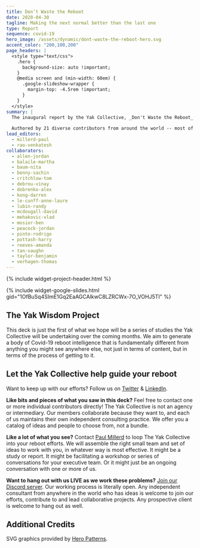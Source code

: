 ```yaml
---
title: Don’t Waste the Reboot
date: 2020-04-30
tagline: Making the next normal better than the last one
type: Report
sequence: covid-19
hero_image: /assets/dynamic/dont-waste-the-reboot-hero.svg
accent_color: "200,100,200"
page_headers: |
  <style type="text/css">
    .hero {
      background-size: auto !important;
    }
    @media screen and (min-width: 60em) {
      .google-slideshow-wrapper {
        margin-top: -4.5rem !important;
      }
    }
  </style>
summary: |
  The inaugural report by the Yak Collective, _Don't Waste the Reboot_ offers organizations a smorgasbord of 25 creative and unexpected provocations, ideas, and action frameworks to navigate the COVID-19 crisis.
  
  Authored by 21 diverse contributors from around the world -- most of whom are working together for the first time -- we believe this report will get you thinking about your reboot efforts in a bolder, more imaginative way. Let us know what you think!
lead_editors:
  - millerd-paul
  - rao-venkatesh
collaborators:
  - allen-jordan
  - balaile-martha
  - baum-nita
  - benny-sachin
  - critchlow-tom
  - debrou-vinay
  - dobrenko-alex
  - kong-darren
  - le-cunff-anne-laure
  - lubin-randy
  - mcdougall-david
  - mehakovic-vlad
  - mosior-ben
  - peacock-jordan
  - pinto-rodrigo
  - pottash-harry
  - reeves-amanda
  - tan-vaughn
  - taylor-benjamin
  - verhagen-thomas
---
```


{% include widget-project-header.html %}

{% include widget-google-slides.html gid="1OfBuSq4SImE1Gq2EaAGCAlkwC8LZRCWx-7O_VOHJ5TI" %}

## The Yak Wisdom Project

This deck is just the first of what we hope will be a series of studies the Yak Collective will be undertaking over the coming months. We aim to generate a body of Covid-19 reboot intelligence that is fundamentally different from anything you might see anywhere else, not just in terms of content, but in terms of the process of getting to it.

## Let the Yak Collective help guide your reboot

Want to keep up with our efforts? Follow us on [Twitter](https://twitter.com/yak_collective) & [LinkedIn](https://www.linkedin.com/company/yak-collective/).

**Like bits and pieces of what you saw in this deck?** Feel free to contact one or more individual contributors directly! The Yak Collective is not an agency or intermediary. Our members collaborate because they want to, and each of us maintains their own independent consulting practice. We offer you a catalog of ideas and people to choose from, not a bundle.

**Like a lot of what you see?** Contact [Paul Millerd](/members/millerd-paul/) to loop The Yak Collective into your reboot efforts. We will assemble the right small team and set of ideas to work with you, in whatever way is most effective. It might be a study or report. It might be facilitating a workshop or series of conversations for your executive team. Or it might just be an ongoing conversation with one or more of us.

**Want to hang out with us LIVE as we work these problems?** [Join our Discord server](/join/). Our working process is literally open. Any independent consultant from anywhere in the world who has ideas is welcome to join our efforts, contribute to and lead collaborative projects. Any prospective client is welcome to hang out as well.

## Additional Credits

SVG graphics provided by [Hero Patterns](https://www.heropatterns.com/).
